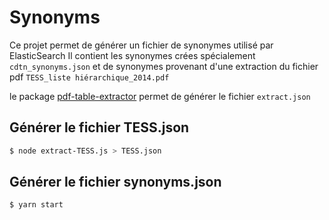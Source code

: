 # Synonyms

Ce projet permet de générer un fichier de synonymes utilisé par ElasticSearch
Il contient les synonymes crées spécialement `cdtn_synonyms.json` et de synonymes provenant
d'une extraction du fichier pdf `TESS_liste hiérarchique_2014.pdf`

le package [pdf-table-extractor](https://www.npmjs.com/package/pdf-table-extractor) permet de générer le fichier `extract.json`

## Générer le fichier TESS.json

```bash
$ node extract-TESS.js > TESS.json
```

## Générer le fichier synonyms.json

```bash
$ yarn start
```
